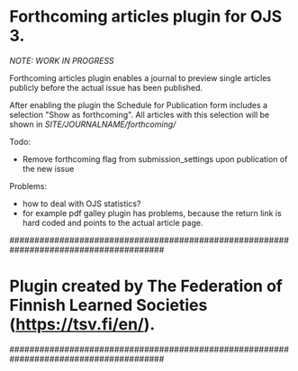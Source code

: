
# Forthcoming articles plugin for OJS 3. 

*NOTE: WORK IN PROGRESS*

Forthcoming articles plugin enables a journal to preview single articles publicly before the actual issue has been published.

After enabling the plugin the Schedule for Publication form includes a selection "Show as forthcoming". All articles with this selection will be shown in *SITE/JOURNALNAME/forthcoming/*

Todo:
- Remove forthcoming flag from submission_settings upon publication of the new issue

Problems:
- how to deal with OJS statistics?
- for example pdf galley plugin has problems, because the return link is hard coded and points to the actual article page.

#######################################################################################
# Plugin created by The Federation of Finnish Learned Societies (https://tsv.fi/en/). #
#######################################################################################

